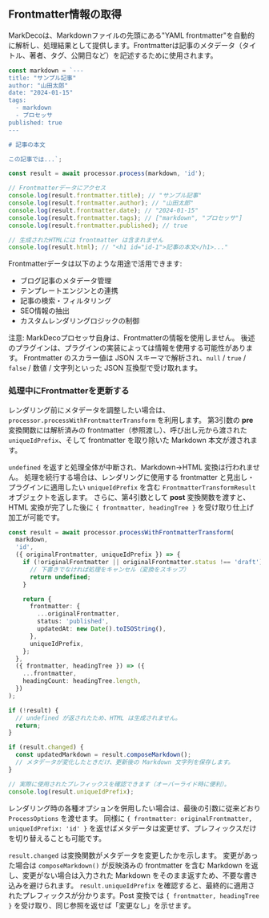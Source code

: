 ## Frontmatter情報の取得

MarkDecoは、Markdownファイルの先頭にある"YAML frontmatter"を自動的に解析し、処理結果として提供します。Frontmatterは記事のメタデータ（タイトル、著者、タグ、公開日など）を記述するために使用されます。

```typescript
const markdown = `---
title: "サンプル記事"
author: "山田太郎"
date: "2024-01-15"
tags:
  - markdown
  - プロセッサ
published: true
---

# 記事の本文

この記事では...`;

const result = await processor.process(markdown, 'id');

// Frontmatterデータにアクセス
console.log(result.frontmatter.title); // "サンプル記事"
console.log(result.frontmatter.author); // "山田太郎"
console.log(result.frontmatter.date); // "2024-01-15"
console.log(result.frontmatter.tags); // ["markdown", "プロセッサ"]
console.log(result.frontmatter.published); // true

// 生成されたHTMLには frontmatter は含まれません
console.log(result.html); // "<h1 id="id-1">記事の本文</h1>..."
```

Frontmatterデータは以下のような用途で活用できます:

- ブログ記事のメタデータ管理
- テンプレートエンジンとの連携
- 記事の検索・フィルタリング
- SEO情報の抽出
- カスタムレンダリングロジックの制御

注意: MarkDecoプロセッサ自身は、Frontmatterの情報を使用しません。
後述のプラグインは、プラグインの実装によっては情報を使用する可能性があります。
Frontmatter のスカラー値は JSON スキーマで解析され、`null` / `true` / `false` / 数値 / 文字列といった JSON 互換型で受け取れます。

### 処理中にFrontmatterを更新する

レンダリング前にメタデータを調整したい場合は、`processor.processWithFrontmatterTransform` を利用します。
第3引数の **pre** 変換関数には解析済みの frontmatter（参照渡し）、呼び出し元から渡された `uniqueIdPrefix`、そして frontmatter を取り除いた Markdown 本文が渡されます。

`undefined` を返すと処理全体が中断され、Markdown→HTML 変換は行われません。
処理を続行する場合は、レンダリングに使用する frontmatter と見出し・プラグインに適用したい `uniqueIdPrefix` を含む `FrontmatterTransformResult` オブジェクトを返します。
さらに、第4引数として **post** 変換関数を渡すと、HTML 変換が完了した後に `{ frontmatter, headingTree }` を受け取り仕上げ加工が可能です。

```typescript
const result = await processor.processWithFrontmatterTransform(
  markdown,
  'id',
  ({ originalFrontmatter, uniqueIdPrefix }) => {
    if (!originalFrontmatter || originalFrontmatter.status !== 'draft') {
      // 下書きでなければ処理をキャンセル（変換をスキップ）
      return undefined;
    }

    return {
      frontmatter: {
        ...originalFrontmatter,
        status: 'published',
        updatedAt: new Date().toISOString(),
      },
      uniqueIdPrefix,
    };
  },
  ({ frontmatter, headingTree }) => ({
    ...frontmatter,
    headingCount: headingTree.length,
  })
);

if (!result) {
  // undefined が返されたため、HTML は生成されません。
  return;
}

if (result.changed) {
  const updatedMarkdown = result.composeMarkdown();
  // メタデータが変化したときだけ、更新後の Markdown 文字列を保存します。
}

// 実際に使用されたプレフィックスを確認できます（オーバーライド時に便利）。
console.log(result.uniqueIdPrefix);
```

レンダリング時の各種オプションを併用したい場合は、最後の引数に従来どおり `ProcessOptions` を渡せます。
同様に `{ frontmatter: originalFrontmatter, uniqueIdPrefix: 'id' }` を返せばメタデータは変更せず、プレフィックスだけを切り替えることも可能です。

`result.changed` は変換関数がメタデータを変更したかを示します。
変更があった場合は `composeMarkdown()` が反映済みの frontmatter を含む Markdown を返し、変更がない場合は入力された Markdown をそのまま返すため、不要な書き込みを避けられます。
`result.uniqueIdPrefix` を確認すると、最終的に適用されたプレフィックスが分かります。Post 変換では `{ frontmatter, headingTree }` を受け取り、同じ参照を返せば「変更なし」を示せます。
